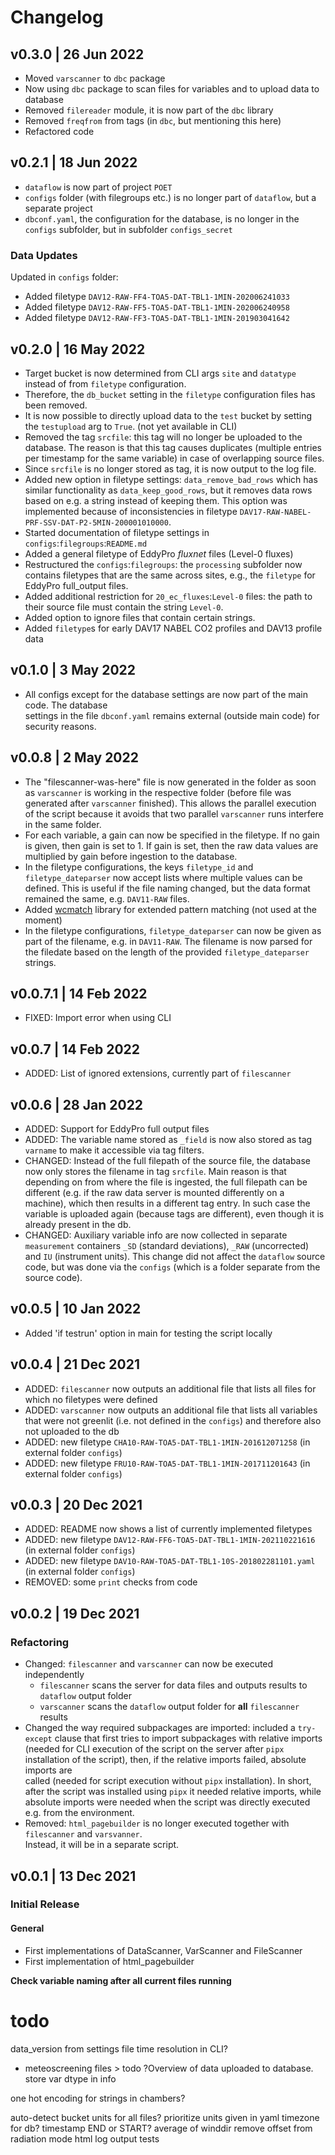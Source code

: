 # Changelog


## v0.3.0 | 26 Jun 2022
- Moved `varscanner` to `dbc` package
- Now using `dbc` package to scan files for variables and to upload data to database 
- Removed `filereader` module, it is now part of the `dbc` library
- Removed `freqfrom` from tags (in `dbc`, but mentioning this here)
- Refactored code


## v0.2.1 | 18 Jun 2022
- `dataflow` is now part of project `POET`
- `configs` folder (with filegroups etc.) is no longer part of `dataflow`,
but a separate project
- `dbconf.yaml`, the configuration for the database, is no longer in the
`configs` subfolder, but in subfolder `configs_secret`

### Data Updates
Updated in `configs` folder:
- Added filetype `DAV12-RAW-FF4-TOA5-DAT-TBL1-1MIN-202006241033`
- Added filetype `DAV12-RAW-FF5-TOA5-DAT-TBL1-1MIN-202006240958`
- Added filetype `DAV12-RAW-FF3-TOA5-DAT-TBL1-1MIN-201903041642`


## v0.2.0 | 16 May 2022
- Target bucket is now determined from CLI args `site` and `datatype` instead
of from `filetype` configuration.
- Therefore, the `db_bucket` setting in the `filetype` configuration files has
been removed.
- It is now possible to directly upload data to the `test` bucket by setting the
`testupload` arg to `True`. (not yet available in CLI)
- Removed the tag `srcfile`: this tag will no longer be uploaded to the database.
The reason is that this tag causes duplicates (multiple entries per timestamp for
the same variable) in case of overlapping source files. 
- Since `srcfile` is no longer stored as tag, it is now output to the log file.
- Added new option in filetype settings: `data_remove_bad_rows` which has similar
functionality as `data_keep_good_rows`, but it removes data rows based on e.g. a
string instead of keeping them. This option was implemented because of inconsistencies
in filetype `DAV17-RAW-NABEL-PRF-SSV-DAT-P2-5MIN-200001010000`.
- Started documentation of filetype settings in `configs`:`filegroups`:`README.md`
- Added a general filetype of EddyPro _fluxnet_ files (Level-0 fluxes)
- Restructured the `configs`:`filegroups`: the `processing` subfolder now contains
filetypes that are the same across sites, e.g., the `filetype` for EddyPro
full_output files.
- Added additional restriction for `20_ec_fluxes`:`Level-0` files: the path to
their source file must contain the string `Level-0`.
- Added option to ignore files that contain certain strings. 
- Added `filetype`s for early DAV17 NABEL CO2 profiles and DAV13 profile data


## v0.1.0 | 3 May 2022
- All configs except for the database settings are now part of the main code. The database  
settings in the file `dbconf.yaml` remains external (outside main code) for security reasons.


## v0.0.8 | 2 May 2022
- The "filescanner-was-here" file is now generated in the folder as soon as `varscanner`
is working in the respective folder (before file was generated after `varscanner` finished).
This allows the parallel execution of the script because it avoids that two parallel
`varscanner` runs interfere in the same folder.
- For each variable, a gain can now be specified in the filetype. If no gain is given, then
gain is set to 1. If gain is set, then the raw data values are multiplied by gain before
ingestion to the database.
- In the filetype configurations, the keys `filetype_id` and `filetype_dateparser` now
accept lists where multiple values can be defined. This is useful if the file naming
changed, but the data format remained the same, e.g. `DAV11-RAW` files.
- Added [wcmatch](https://facelessuser.github.io/wcmatch/) library for extended pattern matching
  (not used at the moment)
- In the filetype configurations, `filetype_dateparser` can now be given as part of the 
filename, e.g. in `DAV11-RAW`. The filename is now parsed for the filedate based on 
the length of the provided `filetype_dateparser` strings.


## v0.0.7.1 | 14 Feb 2022
- FIXED: Import error when using CLI


## v0.0.7 | 14 Feb 2022
- ADDED: List of ignored extensions, currently part of `filescanner`


## v0.0.6 | 28 Jan 2022
- ADDED: Support for EddyPro full output files
- ADDED: The variable name stored as `_field` is now also stored as tag `varname`
to make it accessible via tag filters.
- CHANGED: Instead of the full filepath of the source file, the database now only 
stores the filename in tag `srcfile`. Main reason is that depending on from where
the file is ingested, the full filepath can be different (e.g. if the raw data server
is mounted differently on a machine), which then results in a different tag
entry. In such case the variable is uploaded again (because tags are different),
even though it is already present in the db.  
- CHANGED: Auxiliary variable info are now collected in separate `measurement` containers
`_SD` (standard deviations), `_RAW` (uncorrected) and `IU` (instrument units). This
change did not affect the `dataflow` source code, but was done via the `configs` 
(which is a folder separate from the source code).


## v0.0.5 | 10 Jan 2022
- Added 'if testrun' option in main for testing the script locally


## v0.0.4 | 21 Dec 2021
- ADDED: `filescanner` now outputs an additional file that lists all files for which no filetypes were defined
- ADDED: `varscanner` now outputs an additional file that lists all variables that were not greenlit (i.e.
not defined in the `configs`) and therefore also not uploaded to the db
- ADDED: new filetype `CHA10-RAW-TOA5-DAT-TBL1-1MIN-201612071258` (in external folder `configs`)
- ADDED: new filetype `FRU10-RAW-TOA5-DAT-TBL1-1MIN-201711201643` (in external folder `configs`)


## v0.0.3 | 20 Dec 2021
- ADDED: README now shows a list of currently implemented filetypes
- ADDED: new filetype `DAV12-RAW-FF6-TOA5-DAT-TBL1-1MIN-202110221616` (in external folder `configs`)
- ADDED: new filetype `DAV10-RAW-TOA5-DAT-TBL1-10S-201802281101.yaml` (in external folder `configs`)
- REMOVED: some `print` checks from code


## v0.0.2 | 19 Dec 2021
### Refactoring
- Changed: `filescanner` and `varscanner` can now be executed independently
  - `filescanner` scans the server for data files and outputs results to `dataflow` output folder 
  - `varscanner` scans the `dataflow` output folder for **all** `filescanner` results
- Changed the way required subpackages are imported: included a `try-except` clause that first tries to
import subpackages with relative imports (needed for CLI execution of the script on the server
after `pipx` installation of the script), then, if the relative imports failed, absolute imports are  
called (needed for script execution without `pipx` installation). In short, after the script was installed
using `pipx` it needed relative imports, while absolute imports were needed when the script was directly
executed e.g. from the environment.
- Removed: `html_pagebuilder` is no longer executed together with `filescanner` and `varsvanner`.  
Instead, it will be in a separate script.


## v0.0.1 | 13 Dec 2021
### Initial Release
#### General
- First implementations of DataScanner, VarScanner and FileScanner
- First implementation of html_pagebuilder


**Check variable naming after all current files running**

# todo
data_version from settings file
time resolution in CLI?
- meteoscreening files > todo
?Overview of data uploaded to database.
store var dtype in info

one hot encoding for strings in chambers?

auto-detect bucket
units for all files? prioritize units given in yaml
timezone for db?
timestamp END or START?
average of winddir
remove offset from radiation
mode
html
log output
tests